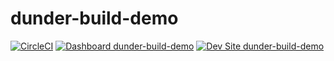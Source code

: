 # dunder-build-demo

[![CircleCI](https://circleci.com/gh/notterrible/dunder-build-demo.svg?style=shield)](https://circleci.com/gh/notterrible/dunder-build-demo)
[![Dashboard dunder-build-demo](https://img.shields.io/badge/dashboard-dunder_build_demo-yellow.svg)](https://dashboard.pantheon.io/sites/06bca2d3-a29c-4b8d-99e1-732b57289e56#dev/code)
[![Dev Site dunder-build-demo](https://img.shields.io/badge/site-dunder_build_demo-blue.svg)](http://dev-dunder-build-demo.pantheonsite.io/)